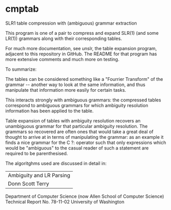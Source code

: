 # cmptab
SLR1 table compression with (ambiguous) grammar extraction

This program is one of a pair to compress and expand SLR(1) (and some LR(1)) 
grammars along with their corresponding tables.

For much more documentation, see unslr, the table expansion program, adjacent to this repository
in GitHub. The README for that program has more extensive comments and much
more on testing.

To summarize:

The tables can be considered something like a "Fourrier Transform" of the 
grammar -- another way to look at the same information, and thus manipulate 
that information more easily for certain tasks.

This interacts strongly with ambiguous grammars: the compressed tables 
correspond to ambiguous grammars for which ambiguity resolution information has 
been applied to the table.

Table expansion of tables with ambiguity resolution recovers an unambiguous 
grammar for that particular ambiguity resolution. The grammars so recovered are 
often ones that would take a great deal of thought to arrive at in terms of 
manipulating the grammar: as an example it finds a nice grammar for the C ?: 
operator such that only expressions which would be "ambiguous" to the casual 
reader of such a statement are required to be parenthesised.

The algoritghms used are discussed in detail in:

||
| ------------ |
| Ambiguity and LR Parsing |
| Donn Scott Terry |
Department of Computer Science (now Allen School of Computer Science)
Technical Report No. 78-11-02
University of Washington